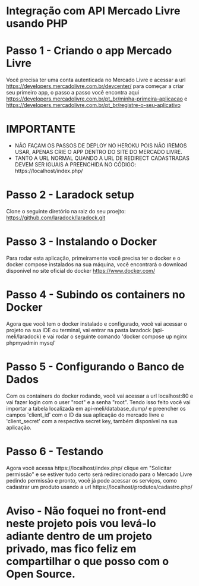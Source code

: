 # Integração com API Mercado Livre usando PHP

# Passo 1 - Criando o app Mercado Livre
Você precisa ter uma conta autenticada no Mercado Livre e acessar a url https://developers.mercadolivre.com.br/devcenter/ para começar a criar seu primeiro app, o passo a passo você encontra aqui https://developers.mercadolivre.com.br/pt_br/minha-primeira-aplicacao e https://developers.mercadolivre.com.br/pt_br/registre-o-seu-aplicativo 
# IMPORTANTE
- NÃO FAÇAM OS PASSOS DE DEPLOY NO HEROKU POIS NÃO IREMOS USAR, APENAS CRIE O APP DENTRO DO SITE DO MERCADO LIVRE.
- TANTO A URL NORMAL QUANDO A URL DE REDIRECT CADASTRADAS DEVEM SER IGUAIS A PREENCHIDA NO CÓDIGO: https://localhost/index.php/

# Passo 2 - Laradock setup
Clone o seguinte diretório na raiz do seu proejto: https://github.com/laradock/laradock.git

# Passo 3 - Instalando o Docker
Para rodar esta aplicação, primeiramente você precisa ter o docker e o docker compose instalados na sua máquina, você encontrará o download disponível no site oficial do docker https://www.docker.com/

# Passo 4 - Subindo os containers no Docker
Agora que você tem o docker instalado e configurado, você vai acessar o projeto na sua IDE ou terminal, vai entrar na pasta laradock (api-meli/laradock) e vai rodar o seguinte comando
'docker compose up nginx phpmyadmin mysql'

# Passo 5 - Configurando o Banco de Dados
Com os containers do docker rodando, você vai acessar a url localhost:80 e vai fazer login com o user "root" e a senha "root". Tendo isso feito você vai importar a tabela localizada em api-meli/database_dump/ e preencher os campos 'client_id' com o ID da sua aplicação do mercado livre e 'client_secret' com a respectiva secret key, também disponível na sua aplicação.

# Passo 6 - Testando 
Agora você acessa https://localhost/index.php/ clique em "Solicitar permissão" e se estiver tudo certo será redirecionado para o Mercado Livre pedindo permissão e pronto, você já pode acessar os serviços, como cadastrar um produto usando a url https://localhost/produtos/cadastro.php/ 

# Aviso - Não foquei no front-end neste projeto pois vou levá-lo adiante dentro de um projeto privado, mas fico feliz em compartilhar o que posso com o Open Source.
